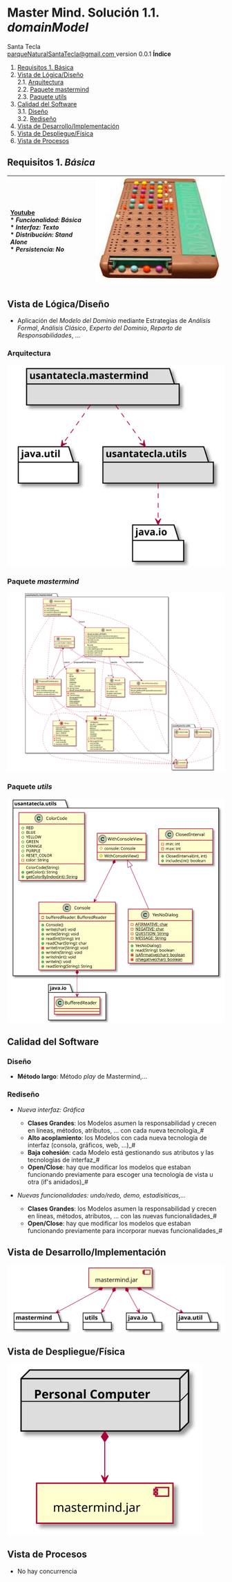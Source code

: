 # Master Mind. Solución 1.1. *domainModel*
Santa Tecla  
[parqueNaturalSantaTecla@gmail.com ](mailto:parqueNaturalSantaTecla@gmail.com )
version 0.0.1
**Índice**
1. [Requisitos 1. Básica](#requisitos-1-básica)
2. [Vista de Lógica/Diseño](#vista-de-lógicadiseño)  
    2.1. [Arquitectura](#arquitectura)      
    2.2. [Paquete mastermind](#paquete-mastermind)  
    2.3. [Paquete utils](#paquete-utils)  
3. [Calidad del Software](#calidad-del-software)  
    3.1. [Diseño](#diseño)  
    3.2. [Rediseño](#rediseño) 
4. [Vista de Desarrollo/Implementación](#vista-de-desarrolloimplementación)
5. [Vista de Despliegue/Física](#vista-de-desplieguefísica)
6. [Vista de Procesos](#vista-de-procesos)

## Requisitos 1. *Básica*<a name="requisitos-1-básica"></a>

| [Youtube](https://www.youtube.com/watch?v=2-hTeg2M6GQ)  <br/>* _Funcionalidad: **Básica**_<br/>  * _Interfaz: **Texto**_<br/>  * _Distribución: **Stand Alone**_<br/>  * _Persistencia: **No**_<br/> | ![Texto alternativo](./docs/images/Dibujo.jpg) | 
| :------- | :------: |

## Vista de Lógica/Diseño<a name="vista-de-lógicadiseño"></a>

- Aplicación del *Modelo del Dominio* mediante Estrategias de *Análisis Formal*, *Análisis Clásico*, *Experto del Dominio*, *Reparto de Responsabilidades*, ...

### Arquitectura<a name="arquitectura"></a>
![Texto alternativo](./docs/diagrams/out/arquitectura/arquitectura.svg)

### Paquete *mastermind*<a name="paquete-mastermind"></a>
![Texto alternativo](./docs/diagrams/out/paquetes/mastermind.svg)

### Paquete *utils*<a name="paquete-utils"></a>
![Texto alternativo](./docs/diagrams/out/paquetes/usantatecla.utils.svg)

## Calidad del Software<a name="calidad-del-software"></a>
### Diseño<a name="diseño"></a>
- **Método largo**: Método *play* de Mastermind,...
### Rediseño<a name="rediseño"></a>

- _Nueva interfaz: Gráfica_
    * **Clases Grandes**: los Modelos asumen la responsabilidad y crecen en líneas, métodos, atributos, ... con cada nueva tecnología_#
    * **Alto acoplamiento**: los Modelos con cada nueva tecnología de interfaz (consola, gráficos, web, ...)_#
    * **Baja cohesión**: cada Modelo está gestionando sus atributos y las tecnologías de interfaz_#
    * **Open/Close**: hay que modificar los modelos que estaban funcionando previamente para escoger una tecnología de vista u otra (if's anidados)_#

- _Nuevas funcionalidades: undo/redo, demo, estadísiticas,..._
    * **Clases Grandes**: los Modelos asumen la responsabilidad y crecen en líneas, métodos, atributos, ... con las nuevas funcionalidades_#
    * **Open/Close**: hay que modificar los modelos que estaban funcionando previamente para incorporar nuevas funcionalidades_#

## Vista de Desarrollo/Implementación<a name="vista-de-desarrolloimplementación"></a>
![Texto alternativo](./docs/diagrams/out/vistas/desarrollo_implementacion.svg)

## Vista de Despliegue/Física<a name="vista-de-desplieguefísica"></a>
![Texto alternativo](./docs/diagrams/out/vistas/despliegue_fisica.svg)

## Vista de Procesos<a name="vista-de-procesos"></a>

- No hay concurrencia